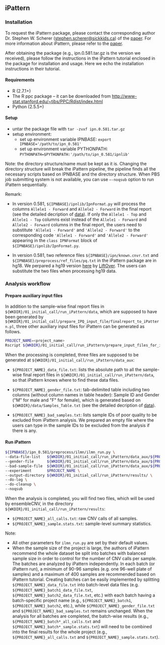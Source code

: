 ## iPattern

### Installation

To request the iPattern package, please contact the corresponding author Dr. Stephen W. Scherer (stephen.scherer@sickkids.ca) of the [paper](https://www.ncbi.nlm.nih.gov/pubmed/20531469). For more information about iPattern, please refer to the [paper](https://www.ncbi.nlm.nih.gov/pubmed/?term=21552272).

After obtaining the package (e.g., ipn.0.581.tar.gz is the version we received), please follow the instructions in the iPattern tutorial enclosed in the package for installation and usage. Here we echo the installation instructions in their tutorial. 

#### Requirements
- R (2.7.1+)
- The R ppc package – it can be downloaded from http://www-stat.stanford.edu/~tibs/PPC/Rdist/index.html
- Python (2.5.5+)

#### Setup

- untar the package file with `tar -zvxf ipn.0.581.tar.gz`
- setup environment:
  - set up environment variable IPNBASE: `export IPNBASE='/path/to/ipn_0.581'`
  - set up environment variable PYTHONPATH: `PYTHONPATH=$PYTHONPATH:'/path/to/ipn_0.581/ipnlib'`

Note: the directory structure/name must be kept as it is. Changing the directory structure will break the iPattern pipeline, the pipeline finds all the necessary scripts based on IPNBASE and the directory structure. When PBS job submitting system is not available, you can use `–-noqsub` option to run iPattern sequentially.

Remark:

- In version 0.581, `${IPNBASE}/ipnlib/IpnFormat.py` will process the columns `Allele1 - Forward` and `Allele2 - Forward` in the final report (see the detailed decription of [data](https://github.com/HaoKeLab/ensembleCNV#data)). If only the `Allele1 - Top` and `Allele1 - Top` columns exist instead of the `Allele1 - Forward` and `Allele2 - Forward` columns in the final report, the users need to substitute `'Allele1 - Forward'` and `'Allele2 - Forward'` to the corresponding code `'Allele1 - Forward'` and `'Allele2 - Forward'` appearing in the `class IPNFormat` block of `${IPNBASE}/ipnlib/IpnFormat.py`.

- In version 0.581, two reference files `${IPNBASE}/ipn/known.cnvr.txt` and `${IPNBASE}/preprocess/ref_files/pq.txt` in the iPattern package are in hg18. We perpared a hg19 version [here](https://github.com/HaoKeLab/ensembleCNV/tree/master/01_initial_call/run_iPattern/ref_files_hg19) by [LiftOver](https://genome.ucsc.edu/cgi-bin/hgLiftOver). The users can substitute the two files when processing hg19 data. 

### Analysis workflow

#### Prepare auxiliary input files

In addition to the sample-wise final report files in `${WKDIR}/01_initial_call/run_iPattern/data`, which are supposed to have been generated by `${WKDIR}/01_initial_call/prepare_IPQ_input_file/finalreport_to_iPattern.pl`, three other auxiliary input files for iPattern can be generated as follows.

```sh
PROJECT_NAME=<project_name>
Rscript ${WKDIR}/01_initial_call/run_iPattern/prepare_input_files_for_iPattern.R ${WKDIR} ${PROJECT_NAME}
```

When the processing is completed, three files are supposed to be generated at  `${WKDIR}/01_initial_call/run_iPattern/data_aux`:

- `${PROJECT_NAME}_data_file.txt`: lists the absolute path to all the sample-wise final report files in `${WKDIR}/01_initial_call/run_iPattern/data`, so that iPattern knows where to find these data files.

- `${PROJECT_NAME}_gender_file.txt`: tab-delimited table including two columns (without column names in table header): Sample ID and Gender ("M" for male and "F" for female), which is generated based on `${WKDIR}/data/Samples_Table.txt` (see the detailed decription of [data](https://github.com/HaoKeLab/ensembleCNV#data)).

- `${PROJECT_NAME}_bad_samples.txt`: lists sample IDs of poor quality to be excluded from iPattern analysis. We prepared an empty file where the users can type in the sample IDs to be excluded from the analysis if there is any.

#### Run iPattern

```sh
${IPNBASE}/ipn_0.581/preprocess/ilmn/ilmn_run.py \
--data-file-list   ${WKDIR}/01_initial_call/run_iPattern/data_aux/${PROJECT_NAME}_data_file.txt \
--gender-file      ${WKDIR}/01_initial_call/run_iPattern/data_aux/${PROJECT_NAME}_gender_file.txt \
--bad-sample-file  ${WKDIR}/01_initial_call/run_iPattern/data_aux/${PROJECT_NAME}_bad_samples.txt \
--experiment       $PROJECT_NAME \
--output-directory ${WKDIR}/01_initial_call/run_iPattern/results/ \
--do-log \
--do-cleanup \
--noqsub
```
When the analysis is completed, you will find two files, which will be used by ensembleCNV, in the directory `${WKDIR}/01_initial_call/run_iPattern/results`:
- `${PROJECT_NAME}_all_calls.txt`: raw CNV calls of all samples.
- `${PROJECT_NAME}_sample.stats.txt`: sample-level summary statistics.

Note: 
- All other parameters for `ilmn_run.py` are set by their default values.
- When the sample size of the project is large, the authors of iPattern recommend the whole dataset be split into batches with balanced sample size in order to control for the number of CNV calls per sample. The batches are analyzed by iPattern independently. In each batch (or iPattern run), a minimum of 90-96 samples (e.g. one 96-well plate of samples) and a maximum of 400 samples are recommended based on iPattern tutorial. Creating batches can be easily implemented by splitting `${PROJECT_NAME}_data_file.txt` into batch-level data files (e.g. `${PROJECT_NAME}_batch1_data_file.txt`, `${PROJECT_NAME}_batch2_data_file.txt`, etc.) with each batch having a batch-specific project name (e.g., `${PROJECT_NAME}_batch1`, `${PROJECT_NAME}_batch2`, etc.), while `${PROJECT_NAME}_gender_file.txt` and `${PROJECT_NAME}_bad_samples.txt` remains unchanged. When the analysis for all batches are completed, the batch-wise results (e.g., `${PROJECT_NAME}_batch*_all_calls.txt` and `${PROJECT_NAME}_batch*_sample.stats.txt`) will need to be combined into the final results for the whole project (e.g., `${PROJECT_NAME}_all_calls.txt` and `${PROJECT_NAME}_sample.stats.txt`).
